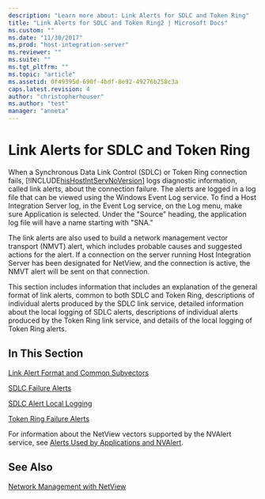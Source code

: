 ```yaml
---
description: "Learn more about: Link Alerts for SDLC and Token Ring"
title: "Link Alerts for SDLC and Token Ring2 | Microsoft Docs"
ms.custom: ""
ms.date: "11/30/2017"
ms.prod: "host-integration-server"
ms.reviewer: ""
ms.suite: ""
ms.tgt_pltfrm: ""
ms.topic: "article"
ms.assetid: 0f49395d-690f-4bdf-8e92-49276b258c3a
caps.latest.revision: 4
author: "christopherhouser"
ms.author: "test"
manager: "anneta"
---
```

# Link Alerts for SDLC and Token Ring
When a Synchronous Data Link Control (SDLC) or Token Ring connection fails, [!INCLUDE[hisHostIntServNoVersion](../includes/hishostintservnoversion-md.md)] logs diagnostic information, called link alerts, about the connection failure. The alerts are logged in a log file that can be viewed using the Windows Event Log service. To find a Host Integration Server log, in the Event Log service, on the Log menu, make sure Application is selected. Under the "Source" heading, the application log file will have a name starting with "SNA."  
  
 The link alerts are also used to build a network management vector transport (NMVT) alert, which includes probable causes and suggested actions for the alert. If a connection on the server running Host Integration Server has been designated for NetView, and the connection is active, the NMVT alert will be sent on that connection.  
  
 This section includes information that includes an explanation of the general format of link alerts, common to both SDLC and Token Ring, descriptions of individual alerts produced by the SDLC link service, detailed information about the local logging of SDLC alerts, descriptions of individual alerts produced by the Token Ring link service, and details of the local logging of Token Ring alerts.  
  
## In This Section  
 [Link Alert Format and Common Subvectors](../core/link-alert-format-and-common-subvectors2.md)  
  
 [SDLC Failure Alerts](../core/sdlc-failure-alerts2.md)  
  
 [SDLC Alert Local Logging](../core/sdlc-alert-local-logging1.md)  
  
 [Token Ring Failure Alerts](../core/token-ring-failure-alerts1.md)  
  
 For information about the NetView vectors supported by the NVAlert service, see [Alerts Used by Applications and NVAlert](../core/alerts-used-by-applications-and-nvalert2.md).  
  
## See Also  
 [Network Management with NetView](../core/network-management-with-netview1.md)
